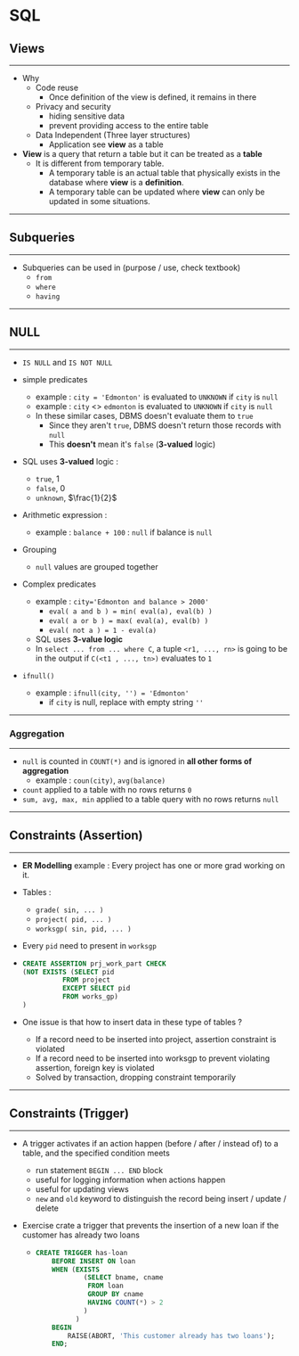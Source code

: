# SQL

## Views

------

- Why
  - Code reuse
    - Once definition of the view is defined, it remains in there 
  - Privacy and security 
    - hiding sensitive data
    - prevent providing access to the entire table
  - Data Independent (Three layer structures)
    - Application see **view** as a table
- **View** is a query that return a table but it can be treated as a **table**
  - It is different from temporary table. 
    - A temporary table is an actual table that physically exists in the database where **view** is a **definition**.
    - A temporary table can be updated where **view** can only be updated in some situations.

------

## Subqueries

------

- Subqueries can be used in (purpose / use, check textbook)
  - `from`
  - `where`
  - `having`

------

## NULL

------

- `IS NULL` and `IS NOT NULL`
- simple predicates
  - example : `city = 'Edmonton'` is evaluated to `UNKNOWN` if `city` is `null`
  - example : `city` <> `edmonton` is evaluated to `UNKNOWN` if `city` is `null` 
  - In these similar cases, DBMS doesn't evaluate them to `true` 
    - Since they aren't `true`, DBMS doesn't return those records with `null`
    - This **doesn't** mean it's `false` (**3-valued** logic)
- SQL uses **3-valued** logic :
  - `true`, 1
  - `false`, 0
  - `unknown`, $\frac{1}{2}$
- Arithmetic expression :
  - example : `balance + 100` : `null` if balance is `null`

- Grouping
  - `null` values are grouped together
- Complex predicates
  - example : `city='Edmonton and balance > 2000'`
    - `eval( a and b ) = min( eval(a), eval(b) )`
    - `eval( a or b ) = max( eval(a), eval(b) )`
    - `eval( not a ) = 1 - eval(a)`
  - SQL uses **3-value logic** 
  - In `select ... from ... where C`, a tuple `<r1, ..., rn>` is going to be in the output if `C(<t1 , ..., tn>)` evaluates to `1`
- `ifnull()`
  - example : `ifnull(city, '') = 'Edmonton'`
    - if `city` is null, replace with empty string `''`

------

### Aggregation

------

- `null` is counted in `COUNT(*)` and is ignored in **all other forms of aggregation**
  - example : `coun(city)`, `avg(balance)`
- `count` applied to a table with no rows returns `0`
- `sum, avg, max, min` applied to a table query with no rows returns `null`

------

## Constraints (Assertion)

------

- **ER Modelling** example : Every project has one or more grad working on it.

- Tables : 

  - `grade( sin, ... )`
  - `project( pid, ... )`
  - `worksgp( sin, pid, ... )`

- Every `pid` need to present in `worksgp`

- ```sql
  CREATE ASSERTION prj_work_part CHECK
  (NOT EXISTS (SELECT pid 
  			FROM project 
  			EXCEPT SELECT pid 
  			FROM works_gp)
  )
  ```

- One issue is that how to insert data in these type of tables ?

  - If a record need to be inserted into project, assertion constraint is violated
  - If a record need to be inserted into worksgp to prevent violating assertion, foreign key is violated
  - Solved by transaction, dropping constraint temporarily 

------

## Constraints (Trigger)

------

- A trigger activates if an action happen (before / after / instead of) to a table, and the specified condition meets

  - run statement `BEGIN ... END` block
  - useful for logging information when actions happen
  - useful for updating views
  - `new` and `old` keyword to distinguish the record being insert / update / delete

- Exercise crate a trigger that prevents the insertion of a new loan if the customer has already two loans

  - ```sql
    CREATE TRIGGER has-loan
    	BEFORE INSERT ON loan
    	WHEN (EXISTS 
    			(SELECT bname, cname 
                 FROM loan
                 GROUP BY cname
                 HAVING COUNT(*) > 2
    			)
    		  )
    	BEGIN 
    		RAISE(ABORT, 'This customer already has two loans');
        END;
    ```

    

  